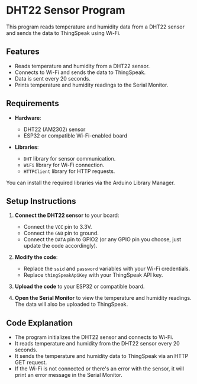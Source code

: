 # DHT22 Sensor Program

This program reads temperature and humidity data from a DHT22 sensor and sends the data to ThingSpeak using Wi-Fi.

## Features

- Reads temperature and humidity from a DHT22 sensor.
- Connects to Wi-Fi and sends the data to ThingSpeak.
- Data is sent every 20 seconds.
- Prints temperature and humidity readings to the Serial Monitor.

## Requirements

- **Hardware**:
  - DHT22 (AM2302) sensor
  - ESP32 or compatible Wi-Fi-enabled board

- **Libraries**:
  - `DHT` library for sensor communication.
  - `WiFi` library for Wi-Fi connection.
  - `HTTPClient` library for HTTP requests.

You can install the required libraries via the Arduino Library Manager.

## Setup Instructions

1. **Connect the DHT22 sensor** to your board:
   - Connect the `VCC` pin to 3.3V.
   - Connect the `GND` pin to ground.
   - Connect the `DATA` pin to GPIO2 (or any GPIO pin you choose, just update the code accordingly).

2. **Modify the code**:
   - Replace the `ssid` and `password` variables with your Wi-Fi credentials.
   - Replace `thingSpeakApiKey` with your ThingSpeak API key.

3. **Upload the code** to your ESP32 or compatible board.

4. **Open the Serial Monitor** to view the temperature and humidity readings. The data will also be uploaded to ThingSpeak.

## Code Explanation

- The program initializes the DHT22 sensor and connects to Wi-Fi.
- It reads temperature and humidity from the DHT22 sensor every 20 seconds.
- It sends the temperature and humidity data to ThingSpeak via an HTTP GET request.
- If the Wi-Fi is not connected or there's an error with the sensor, it will print an error message in the Serial Monitor.
